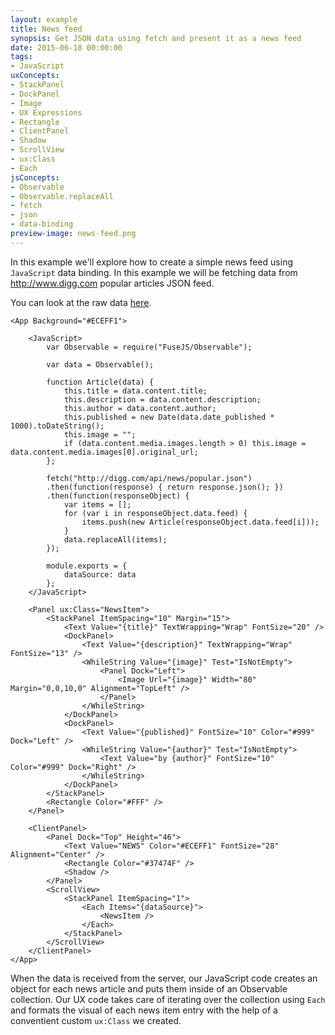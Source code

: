 ```yaml
---
layout: example
title: News feed
synopsis: Get JSON data using fetch and present it as a news feed
date: 2015-06-18 00:00:00
tags:
- JavaScript
uxConcepts:
- StackPanel
- DockPanel
- Image
- UX Expressions
- Rectangle
- ClientPanel
- Shadow
- ScrollView
- ux:Class
- Each
jsConcepts:
- Observable
- Observable.replaceAll
- fetch
- json
- data-binding
preview-image: news-feed.png
---
```

In this example we'll explore how to create a simple news feed using `JavaScript` data binding. In this example we will be fetching data from http://www.digg.com popular articles JSON feed.

You can look at the raw data [here](http://digg.com/api/news/popular.json).

<!-- snippet-begin:code/MyApp.ux:App -->

```
<App Background="#ECEFF1">

	<JavaScript>
		var Observable = require("FuseJS/Observable");

		var data = Observable();

		function Article(data) {
			this.title = data.content.title;
			this.description = data.content.description;
			this.author = data.content.author;
			this.published = new Date(data.date_published * 1000).toDateString();
			this.image = "";
			if (data.content.media.images.length > 0) this.image = data.content.media.images[0].original_url;
		};

		fetch("http://digg.com/api/news/popular.json")
		.then(function(response) { return response.json(); })
		.then(function(responseObject) {
			var items = [];
			for (var i in responseObject.data.feed) {
				items.push(new Article(responseObject.data.feed[i]));
			}
			data.replaceAll(items);
		});

		module.exports = {
			dataSource: data
		};
	</JavaScript>

	<Panel ux:Class="NewsItem">
		<StackPanel ItemSpacing="10" Margin="15">
			<Text Value="{title}" TextWrapping="Wrap" FontSize="20" />
			<DockPanel>
				<Text Value="{description}" TextWrapping="Wrap" FontSize="13" />
				<WhileString Value="{image}" Test="IsNotEmpty">
					<Panel Dock="Left">
						<Image Url="{image}" Width="80" Margin="0,0,10,0" Alignment="TopLeft" />
					</Panel>
				</WhileString>
			</DockPanel>
			<DockPanel>
				<Text Value="{published}" FontSize="10" Color="#999" Dock="Left" />
				<WhileString Value="{author}" Test="IsNotEmpty">
			 		<Text Value="by {author}" FontSize="10" Color="#999" Dock="Right" />
			 	</WhileString>
			</DockPanel>
		</StackPanel>
		<Rectangle Color="#FFF" />
	</Panel>

	<ClientPanel>
		<Panel Dock="Top" Height="46">
			<Text Value="NEWS" Color="#ECEFF1" FontSize="28" Alignment="Center" />
			<Rectangle Color="#37474F" />
			<Shadow />
		</Panel>
		<ScrollView>
			<StackPanel ItemSpacing="1">
				<Each Items="{dataSource}">
					<NewsItem />
				</Each>
			</StackPanel>
		</ScrollView>
	</ClientPanel>
</App>
```

<!-- snippet-end -->

When the data is received from the server, our JavaScript code creates an object for each news article and puts them inside of an Observable collection. Our UX code takes care of iterating over the collection using `Each` and formats the visual of each news item entry with the help of a conventient custom `ux:Class` we created.
